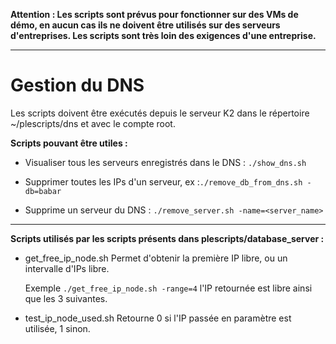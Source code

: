 **Attention : Les scripts sont prévus pour fonctionner sur des VMs de démo, en
aucun cas ils ne doivent être utilisés sur des serveurs d'entreprises. Les scripts
sont très loin des exigences d'une entreprise.**

--------------------------------------------------------------------------------

Gestion du DNS
==============

Les scripts doivent être exécutés depuis le serveur K2 dans le répertoire ~/plescripts/dns
et avec le compte root.

__Scripts pouvant être utiles :__

*	Visualiser tous les serveurs enregistrés dans le DNS : `./show_dns.sh`

*	Supprimer toutes les IPs d'un serveur, ex :`./remove_db_from_dns.sh -db=babar`

*	Supprime un serveur du DNS : `./remove_server.sh -name=<server_name>`

--------------------------------------------------------------------------------

__Scripts utilisés par les scripts présents dans plescripts/database_server :__

*	get_free_ip_node.sh
	Permet d'obtenir la première IP libre, ou un intervalle d'IPs libre.

	Exemple `./get_free_ip_node.sh -range=4` l'IP retournée est libre ainsi que
	les 3 suivantes.

*	test_ip_node_used.sh
	Retourne 0 si l'IP passée en paramètre est utilisée, 1 sinon.
